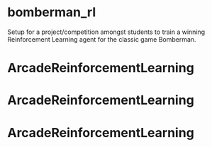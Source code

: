 # bomberman_rl
Setup for a project/competition amongst students to train a winning Reinforcement Learning agent for the classic game Bomberman.

# ArcadeReinforcementLearning
# ArcadeReinforcementLearning
# ArcadeReinforcementLearning
